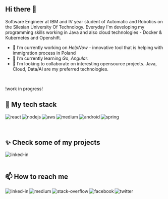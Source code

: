 ## Hi there 👋

Software Engineer at IBM and IV year student of Automatic and Robotics on the Silesian University Of Technology.
Everyday I'm developing my programming skills working in Java and also cloud technologies - Docker & Kubernetes and Openshift.
- 🔭 I’m currently working on _HelpNow_ - innovative tool that is helping with immigration process in Poland
- 🌱 I’m currently learning _Go_, _Angular_.
- 👯 I’m looking to collaborate on interesting opensource projects. Java, Cloud, Data/AI are my preferred technologies.

<br>

!work in progress!

## 🧬 My tech stack
<img align="left" alt="react" src="https://img.shields.io/badge/react%20-%2320232a.svg?&style=for-the-badge&logo=react&logoColor=%2361DAFB" /><img align="left" alt="nodejs" src="https://img.shields.io/badge/node.js%20-%2343853D.svg?&style=for-the-badge&logo=node.js&logoColor=white" /><img align="left" alt="aws" src="https://img.shields.io/badge/Amazon%20AWS-%23232F3E?logo=amazon-aws&logoColor=white&style=for-the-badge" /><img align="left" alt="medium" src="https://img.shields.io/badge/postgres-%23316192.svg?&style=for-the-badge&logo=postgresql&logoColor=white" /><img align="left" alt="android" src="https://img.shields.io/badge/Android-3DDC84?logo=android&logoColor=white&style=for-the-badge" /><img align="left" alt="spring" src="https://img.shields.io/badge/spring%20-%236DB33F.svg?&style=for-the-badge&logo=spring&logoColor=white" /><br>

<br>

## ✨ Check some of my projects
[<img align="left" alt="linked-in" src="https://img.shields.io/badge/GitHub%20Pages-222?logo=githubpages&logoColor=fff&style=for-the-badge"/>](https://www.linkedin.com/in/mohammad-faisal-2665b5134)

<br>
<br>

## 📫 How to reach me
[<img align="left" alt="linked-in" src="https://img.shields.io/badge/linkedin-%230077B5.svg?&style=for-the-badge&logo=linkedin&logoColor=white"/>](https://www.linkedin.com/in/mohammad-faisal-2665b5134) [<img align="left" alt="medium" src="https://img.shields.io/badge/medium-%2312100E.svg?&style=for-the-badge&logo=medium&logoColor=white"/>](https://56faisal.medium.com/) [<img align="left" alt="stack-overflow" src="https://img.shields.io/badge/stack%20overflow-FE7A16?logo=stack-overflow&logoColor=white&style=for-the-badge"/>](https://stackoverflow.com/users/5379437/mohammad-faisal) [<img align="left" alt="facebook" src="https://img.shields.io/badge/facebook-%231877F2.svg?&style=for-the-badge&logo=facebook&logoColor=white"/>](https://www.facebook.com/56faisal/) [<img align="left" alt="twitter" src="https://img.shields.io/badge/twitter-%231DA1F2.svg?&style=for-the-badge&logo=twitter&logoColor=white"/>](https://twitter.com/Mohamma88766694)
